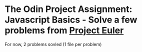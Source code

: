 # The Odin Project Assignment: Javascript Basics - Solve a few problems from [Project Euler](https://projecteuler.net) 

For now, 2 problems sovled (1 file per problem)
